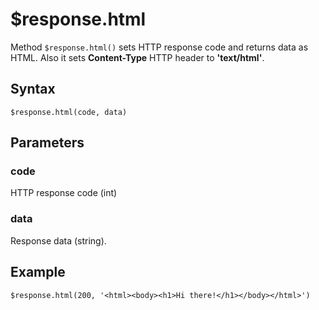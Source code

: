# $response.html

Method `$response.html()` sets HTTP response code and returns data as HTML. Also it sets **Content-Type** HTTP header to **'text/html'**.

## Syntax

```
$response.html(code, data)
```

## Parameters

### code
HTTP response code (int)

### data
Response data (string).

## Example

```
$response.html(200, '<html><body><h1>Hi there!</h1></body></html>')
```
